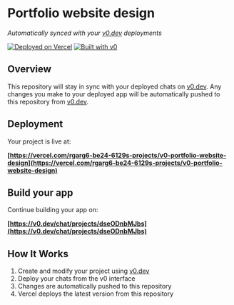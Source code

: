 # Portfolio website design

*Automatically synced with your [v0.dev](https://v0.dev) deployments*

[![Deployed on Vercel](https://img.shields.io/badge/Deployed%20on-Vercel-black?style=for-the-badge&logo=vercel)](https://vercel.com/rgarg6-be24-6129s-projects/v0-portfolio-website-design)
[![Built with v0](https://img.shields.io/badge/Built%20with-v0.dev-black?style=for-the-badge)](https://v0.dev/chat/projects/dseODnbMJbs)

## Overview

This repository will stay in sync with your deployed chats on [v0.dev](https://v0.dev).
Any changes you make to your deployed app will be automatically pushed to this repository from [v0.dev](https://v0.dev).

## Deployment

Your project is live at:

**[https://vercel.com/rgarg6-be24-6129s-projects/v0-portfolio-website-design](https://vercel.com/rgarg6-be24-6129s-projects/v0-portfolio-website-design)**

## Build your app

Continue building your app on:

**[https://v0.dev/chat/projects/dseODnbMJbs](https://v0.dev/chat/projects/dseODnbMJbs)**

## How It Works

1. Create and modify your project using [v0.dev](https://v0.dev)
2. Deploy your chats from the v0 interface
3. Changes are automatically pushed to this repository
4. Vercel deploys the latest version from this repository